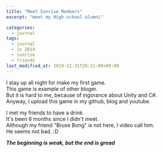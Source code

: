 ```yaml
---
title: "Meet Sunrise Members"
excerpt: "meet my High-school alumni"

categories:
  - journal
tags:
  - journal
  - in 2019
  - sunrise
  - friends
last_modified_at: 2019-12-31T20:11:00+09:00
---
```

I stay up all night for make my first game.  
This game is example of other bloger.  
But it is hard to me, because of ingorance about Unity and C#.  
Anyway, I upload this game in my github, blog and youtube.  

I met my friends to have a drink.  
It's been 6 months since I didn't meet.  
Although my friend "Bruse Bong" is not here, I video call him.  
He seems not bad. :D  

_**The beginning is weak, but the end is gread**_  


